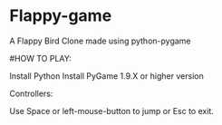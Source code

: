 # Flappy-game

A Flappy Bird Clone made using python-pygame

#HOW TO PLAY:

Install Python
Install PyGame 1.9.X or higher version

Controllers:

Use Space or left-mouse-button to jump or Esc to exit.
